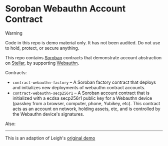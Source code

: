 # Soroban Webauthn Account Contract

> [!WARNING]  
> Code in this repo is demo material only. It has not been audited. Do not use to hold, protect, or secure anything.

This repo contains [Soroban] contracts that demonstrate account abstraction on [Stellar], by supporting [Webauthn].

Contracts:

- `contract-webauthn-factory` – A Soroban factory contract that deploys and initializes new deployments of webauthn contract accounts.
- `contract-webauthn-secp256r1` – A Soroban account contract that is initialized with a ecdsa secp256r1 public key for a Webauthn device (passkey from a browser, computer, phone, Yubikey, etc). This contract acts as an account on network, holding assets, etc, and is controlled by the Webauthn device's signatures.

Also:

[Stellar]: https://stellar.org
[Soroban]: https://soroban.stellar.org
[Webauthn]: https://www.w3.org/TR/webauthn-2/

---

This is an adaption of Leigh's [original demo](https://github.com/leighmcculloch/soroban-webauthn)